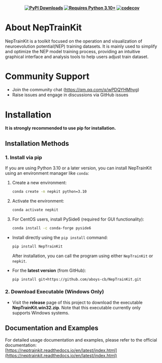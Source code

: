 
<h4 align="center">

[![PyPI Downloads](https://img.shields.io/pypi/dm/NepTrainKit?logo=pypi&logoColor=white&color=blue&label=PyPI)](https://pypi.org/project/NepTrainKit)
[![Requires Python 3.10+](https://img.shields.io/badge/Python-3.10+-blue.svg?logo=python&logoColor=white)](https://python.org/downloads)
[![codecov](https://codecov.io/github/aboys-cb/NepTrainKit/graph/badge.svg?token=HQ5FMLD91F)](https://codecov.io/github/aboys-cb/NepTrainKit)
</h4>




#  About NepTrainKit
NepTrainKit is a toolkit focused on the operation and visualization of neuroevolution potential(NEP) training datasets. It is mainly used to simplify and optimize the NEP model training process, providing an intuitive graphical interface and analysis tools to help users adjust  train dataset.
# Community Support

- Join the community chat (https://qm.qq.com/q/wPDQYHMhyg)
- Raise issues and engage in discussions via GitHub issues



# Installation

**It is strongly recommended to use pip for installation.**

## Installation Methods
### 1. Install via pip

If you are using Python 3.10 or a later version, you can install NepTrainKit using an environment manager like `conda`:
1. Create a new environment:
   ```bash
   conda create -n nepkit python=3.10
   ```
2. Activate the environment:
   ```bash
   conda activate nepkit
   ```
3. For CentOS users, install PySide6 (required for GUI functionality):
   ```bash
   conda install -c conda-forge pyside6
- Install directly using the `pip install` command:
  ```bash
  pip install NepTrainKit
  ```
  After installation, you can call the program using either `NepTrainKit` or `nepkit`.

- For the **latest version** (from GitHub):
  ```bash
  pip install git+https://github.com/aboys-cb/NepTrainKit.git
  ```

### 2. Download Executable (Windows Only)
- Visit the **release** page of this project to download the executable **NepTrainKit.win32.zip**. Note that this executable currently only supports Windows systems.

 
 ## Documentation and Examples
For detailed usage documentation and examples, please refer to the official documentation:  
[https://neptrainkit.readthedocs.io/en/latest/index.html](https://neptrainkit.readthedocs.io/en/latest/index.html)